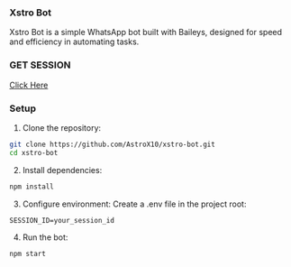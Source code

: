 ### Xstro Bot

Xstro Bot is a simple WhatsApp bot built with Baileys, designed for speed and efficiency in automating tasks.

### GET SESSION

[Click Here](https://pair-xstro-41d180900ced.herokuapp.com/)

### Setup

1. Clone the repository:
```bash
git clone https://github.com/AstroX10/xstro-bot.git
cd xstro-bot
```

2. Install dependencies:
```bash
npm install
```

3. Configure environment: Create a .env file in the project root:
```env
SESSION_ID=your_session_id
```

4. Run the bot:
```bash
npm start
```
